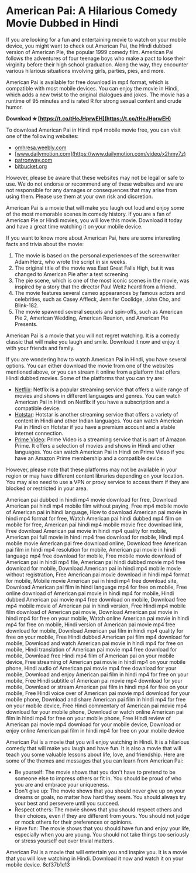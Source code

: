 # American Pai: A Hilarious Comedy Movie Dubbed in Hindi
 
If you are looking for a fun and entertaining movie to watch on your mobile device, you might want to check out American Pai, the Hindi dubbed version of American Pie, the popular 1999 comedy film. American Pai follows the adventures of four teenage boys who make a pact to lose their virginity before their high school graduation. Along the way, they encounter various hilarious situations involving girls, parties, pies, and more.
 
American Pai is available for free download in mp4 format, which is compatible with most mobile devices. You can enjoy the movie in Hindi, which adds a new twist to the original dialogues and jokes. The movie has a runtime of 95 minutes and is rated R for strong sexual content and crude humor.
 
**Download ✯ [https://t.co/tHeJHprwEH](https://t.co/tHeJHprwEH)**


 
To download American Pai in Hindi mp4 mobile movie free, you can visit one of the following websites:
 
- [omhresa.weebly.com](https://omhresa.weebly.com/american-pie-free-hindi-movei-download.html)
- [www.dailymotion.com](https://www.dailymotion.com/video/x2hmy7z)
- [patronway.com](https://patronway.com/american-pai-in-hindi-mp4-mobile-movie-free-download-full/)
- [bitbucket.org](https://bitbucket.org/atlassian/stash-archive/issues/210/american-pai-in-hindi-mp4-mobile-movie)

However, please be aware that these websites may not be legal or safe to use. We do not endorse or recommend any of these websites and we are not responsible for any damages or consequences that may arise from using them. Please use them at your own risk and discretion.
 
American Pai is a movie that will make you laugh out loud and enjoy some of the most memorable scenes in comedy history. If you are a fan of American Pie or Hindi movies, you will love this movie. Download it today and have a great time watching it on your mobile device.
  
If you want to know more about American Pai, here are some interesting facts and trivia about the movie:

1. The movie is based on the personal experiences of the screenwriter Adam Herz, who wrote the script in six weeks.
2. The original title of the movie was East Great Falls High, but it was changed to American Pie after a test screening.
3. The pie scene, which is one of the most iconic scenes in the movie, was inspired by a story that the director Paul Weitz heard from a friend.
4. The movie features several cameo appearances by famous actors and celebrities, such as Casey Affleck, Jennifer Coolidge, John Cho, and Blink-182.
5. The movie spawned several sequels and spin-offs, such as American Pie 2, American Wedding, American Reunion, and American Pie Presents.

American Pai is a movie that you will not regret watching. It is a comedy classic that will make you laugh and smile. Download it now and enjoy it with your friends and family.
  
If you are wondering how to watch American Pai in Hindi, you have several options. You can either download the movie from one of the websites mentioned above, or you can stream it online from a platform that offers Hindi dubbed movies. Some of the platforms that you can try are:

- [Netflix](https://www.netflix.com/in/): Netflix is a popular streaming service that offers a wide range of movies and shows in different languages and genres. You can watch American Pai in Hindi on Netflix if you have a subscription and a compatible device.
- [Hotstar](https://www.hotstar.com/in): Hotstar is another streaming service that offers a variety of content in Hindi and other Indian languages. You can watch American Pai in Hindi on Hotstar if you have a premium account and a stable internet connection.
- [Prime Video](https://www.primevideo.com/): Prime Video is a streaming service that is part of Amazon Prime. It offers a selection of movies and shows in Hindi and other languages. You can watch American Pai in Hindi on Prime Video if you have an Amazon Prime membership and a compatible device.

However, please note that these platforms may not be available in your region or may have different content libraries depending on your location. You may also need to use a VPN or proxy service to access them if they are blocked or restricted in your area.
 
American pai dubbed in hindi mp4 movie download for free,  Download American pai hindi mp4 mobile film without paying,  Free mp4 mobile movie of American pai in hindi language,  How to download American pai movie in hindi mp4 format for free,  Watch American pai hindi dubbed mp4 film on mobile for free,  American pai hindi mp4 mobile movie free download link,  Free download American pai movie in hindi mp4 quality for mobile,  American pai full movie in hindi mp4 free download for mobile,  Hindi mp4 mobile movie American pai free download online,  Download free American pai film in hindi mp4 resolution for mobile,  American pai movie in hindi language mp4 free download for mobile,  Free mobile movie download of American pai in hindi mp4 file,  American pai hindi dubbed movie mp4 free download for mobile,  Download American pai in hindi mp4 mobile movie without registration,  Free American pai movie download in hindi mp4 format for mobile,  Mobile movie American pai in hindi mp4 free download site,  Download American pai film in hindi language mp4 for free on mobile,  Free online download of American pai movie in hindi mp4 for mobile,  Hindi dubbed American pai movie mp4 free download on mobile,  Download free mp4 mobile movie of American pai in hindi version,  Free Hindi mp4 mobile film download of American pai movie,  Download American pai movie in hindi mp4 for free on your mobile,  Watch online American pai movie in hindi mp4 for free on mobile,  Hindi version of American pai movie mp4 free download for mobile,  Download American pai film in hindi mp4 quality for free on your mobile,  Free Hindi dubbed American pai film mp4 download for mobile,  Download and watch American pai movie in hindi mp4 for free on mobile,  Hindi translation of American pai movie mp4 free download for mobile,  Download free Hindi mp4 film of American pai on your mobile device,  Free streaming of American pai movie in hindi mp4 on your mobile phone,  Hindi audio of American pai movie mp4 free download for your mobile,  Download and enjoy American pai film in hindi mp4 for free on your mobile,  Free Hindi subtitle of American pai movie mp4 download for your mobile,  Download or stream American pai film in hindi mp4 for free on your mobile,  Free Hindi voice over of American pai movie mp4 download for your mobile phone,  Download and share American pai film in hindi mp4 for free on your mobile device,  Free Hindi commentary of American pai movie mp4 download for your mobile phone,  Download or watch online American pai film in hindi mp4 for free on your mobile phone,  Free Hindi review of American pai movie mp4 download for your mobile device,  Download or enjoy online American pai film in hindi mp4 for free on your mobile device
  
American Pai is a movie that you will enjoy watching in Hindi. It is a hilarious comedy that will make you laugh and have fun. It is also a movie that will teach you some valuable lessons about life, love, and friendship. Here are some of the themes and messages that you can learn from American Pai:

- Be yourself: The movie shows that you don't have to pretend to be someone else to impress others or fit in. You should be proud of who you are and embrace your uniqueness.
- Don't give up: The movie shows that you should never give up on your dreams or goals, no matter how hard they seem. You should always try your best and persevere until you succeed.
- Respect others: The movie shows that you should respect others and their choices, even if they are different from yours. You should not judge or mock others for their preferences or opinions.
- Have fun: The movie shows that you should have fun and enjoy your life, especially when you are young. You should not take things too seriously or stress yourself out over trivial matters.

American Pai is a movie that will entertain you and inspire you. It is a movie that you will love watching in Hindi. Download it now and watch it on your mobile device.
 8cf37b1e13
 
